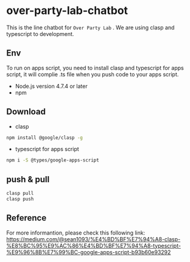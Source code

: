 # over-party-lab-chatbot
This is the line chatbot for ```Over Party Lab``` . We are using clasp and typescript to development. 

## Env
To run on apps script, you need to install clasp and typescript for apps script, it will complie .ts file when you push code to your apps script.

* Node.js version 4.7.4 or later
* npm

## Download
* clasp

```zsh
npm install @google/clasp -g
```

* typescript for apps script

```zsh
npm i -S @types/google-apps-script
```

## push & pull
```zsh
clasp pull
clasp push 
```

## Reference

For more informantion, please check this following link:
https://medium.com/@sean1093/%E4%BD%BF%E7%94%A8-clasp-%E8%BC%95%E9%AC%86%E4%BD%BF%E7%94%A8-typescript-%E9%96%8B%E7%99%BC-google-apps-script-b93b60e93292
